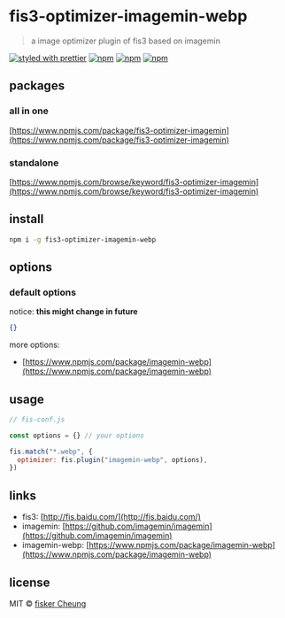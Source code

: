 # fis3-optimizer-imagemin-webp

> a image optimizer plugin of fis3 based on imagemin

[![styled with prettier](https://img.shields.io/badge/styled_with-prettier-ff69b4.svg?style=flat-square)](https://github.com/prettier/prettier)
[![npm](https://img.shields.io/npm/v/fis3-optimizer-imagemin-webp.svg?style=flat-square)](https://www.npmjs.com/package/fis3-optimizer-imagemin-webp)
[![npm](https://img.shields.io/npm/dt/fis3-optimizer-imagemin-webp.svg?style=flat-square)](https://www.npmjs.com/package/fis3-optimizer-imagemin-webp)
[![npm](https://img.shields.io/npm/dm/fis3-optimizer-imagemin-webp.svg?style=flat-square)](https://www.npmjs.com/package/fis3-optimizer-imagemin-webp)

## packages

### all in one

[https://www.npmjs.com/package/fis3-optimizer-imagemin](https://www.npmjs.com/package/fis3-optimizer-imagemin)

### standalone

[https://www.npmjs.com/browse/keyword/fis3-optimizer-imagemin](https://www.npmjs.com/browse/keyword/fis3-optimizer-imagemin)

## install

```sh
npm i -g fis3-optimizer-imagemin-webp
```

## options

### default options

notice: **this might change in future**

```json
{}
```

more options:

- [https://www.npmjs.com/package/imagemin-webp](https://www.npmjs.com/package/imagemin-webp)

## usage

```js
// fis-conf.js

const options = {} // your options

fis.match("*.webp", {
  optimizer: fis.plugin("imagemin-webp", options),
})
```

## links

- fis3: [http://fis.baidu.com/](http://fis.baidu.com/)
- imagemin: [https://github.com/imagemin/imagemin](https://github.com/imagemin/imagemin)
- imagemin-webp: [https://www.npmjs.com/package/imagemin-webp](https://www.npmjs.com/package/imagemin-webp)

## license

MIT © [fisker Cheung](https://github.com/fisker)
